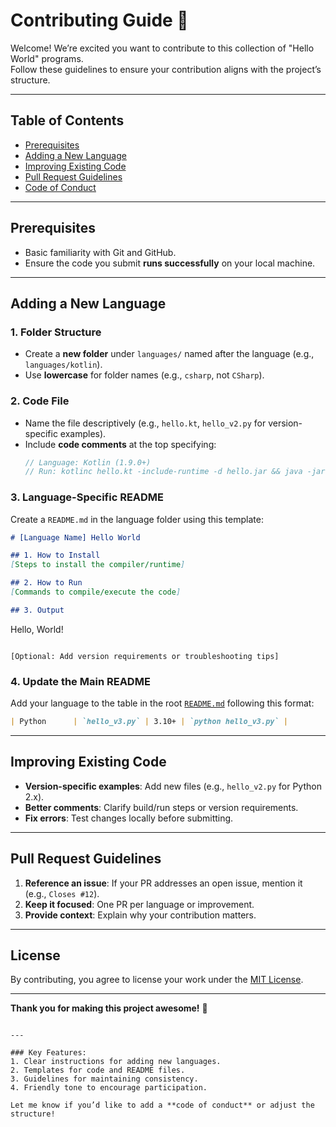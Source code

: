# Contributing Guide 🌟

Welcome! We’re excited you want to contribute to this collection of "Hello World" programs.  
Follow these guidelines to ensure your contribution aligns with the project’s structure.

---

## Table of Contents
- [Prerequisites](#prerequisites)
- [Adding a New Language](#adding-a-new-language)
- [Improving Existing Code](#improving-existing-code)
- [Pull Request Guidelines](#pull-request-guidelines)
- [Code of Conduct](#code-of-conduct)

---

## Prerequisites
- Basic familiarity with Git and GitHub.
- Ensure the code you submit **runs successfully** on your local machine.

---

## Adding a New Language
### 1. Folder Structure
- Create a **new folder** under `languages/` named after the language (e.g., `languages/kotlin`).  
- Use **lowercase** for folder names (e.g., `csharp`, not `CSharp`).

### 2. Code File
- Name the file descriptively (e.g., `hello.kt`, `hello_v2.py` for version-specific examples).  
- Include **code comments** at the top specifying:
  ```kotlin
  // Language: Kotlin (1.9.0+)
  // Run: kotlinc hello.kt -include-runtime -d hello.jar && java -jar hello.jar
  ```

### 3. Language-Specific README
Create a `README.md` in the language folder using this template:
```markdown
# [Language Name] Hello World

## 1. How to Install  
[Steps to install the compiler/runtime]

## 2. How to Run  
[Commands to compile/execute the code]

## 3. Output  
```
Hello, World!
```

[Optional: Add version requirements or troubleshooting tips]
```

### 4. Update the Main README
Add your language to the table in the root [`README.md`](README.md) following this format:
```markdown
| Python      | `hello_v3.py` | 3.10+ | `python hello_v3.py` |
```

---

## Improving Existing Code
- **Version-specific examples**: Add new files (e.g., `hello_v2.py` for Python 2.x).  
- **Better comments**: Clarify build/run steps or version requirements.  
- **Fix errors**: Test changes locally before submitting.

---

## Pull Request Guidelines
1. **Reference an issue**: If your PR addresses an open issue, mention it (e.g., `Closes #12`).  
2. **Keep it focused**: One PR per language or improvement.  
3. **Provide context**: Explain why your contribution matters.  

---


## License
By contributing, you agree to license your work under the [MIT License](LICENSE).

---

**Thank you for making this project awesome!** 🚀
```

---

### Key Features:
1. Clear instructions for adding new languages.  
2. Templates for code and README files.  
3. Guidelines for maintaining consistency.  
4. Friendly tone to encourage participation.  

Let me know if you’d like to add a **code of conduct** or adjust the structure!